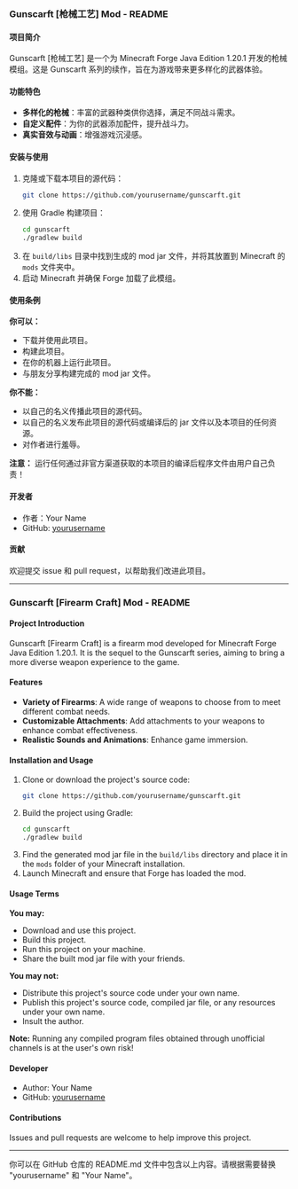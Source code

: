 ### Gunscarft [枪械工艺] Mod - README

#### 项目简介
Gunscarft [枪械工艺] 是一个为 Minecraft Forge Java Edition 1.20.1 开发的枪械模组。这是 Gunscarft 系列的续作，旨在为游戏带来更多样化的武器体验。

#### 功能特色
- **多样化的枪械**：丰富的武器种类供你选择，满足不同战斗需求。
- **自定义配件**：为你的武器添加配件，提升战斗力。
- **真实音效与动画**：增强游戏沉浸感。

#### 安装与使用
1. 克隆或下载本项目的源代码：
   ```bash
   git clone https://github.com/yourusername/gunscarft.git
   ```
2. 使用 Gradle 构建项目：
   ```bash
   cd gunscarft
   ./gradlew build
   ```
3. 在 `build/libs` 目录中找到生成的 mod jar 文件，并将其放置到 Minecraft 的 `mods` 文件夹中。
4. 启动 Minecraft 并确保 Forge 加载了此模组。

#### 使用条例
**你可以：**
- 下载并使用此项目。
- 构建此项目。
- 在你的机器上运行此项目。
- 与朋友分享构建完成的 mod jar 文件。

**你不能：**
- 以自己的名义传播此项目的源代码。
- 以自己的名义发布此项目的源代码或编译后的 jar 文件以及本项目的任何资源。
- 对作者进行羞辱。

**注意：** 运行任何通过非官方渠道获取的本项目的编译后程序文件由用户自己负责！

#### 开发者
- 作者：Your Name
- GitHub: [yourusername](https://github.com/yourusername)

#### 贡献
欢迎提交 issue 和 pull request，以帮助我们改进此项目。

---

### Gunscarft [Firearm Craft] Mod - README

#### Project Introduction
Gunscarft [Firearm Craft] is a firearm mod developed for Minecraft Forge Java Edition 1.20.1. It is the sequel to the Gunscarft series, aiming to bring a more diverse weapon experience to the game.

#### Features
- **Variety of Firearms**: A wide range of weapons to choose from to meet different combat needs.
- **Customizable Attachments**: Add attachments to your weapons to enhance combat effectiveness.
- **Realistic Sounds and Animations**: Enhance game immersion.

#### Installation and Usage
1. Clone or download the project's source code:
   ```bash
   git clone https://github.com/yourusername/gunscarft.git
   ```
2. Build the project using Gradle:
   ```bash
   cd gunscarft
   ./gradlew build
   ```
3. Find the generated mod jar file in the `build/libs` directory and place it in the `mods` folder of your Minecraft installation.
4. Launch Minecraft and ensure that Forge has loaded the mod.

#### Usage Terms
**You may:**
- Download and use this project.
- Build this project.
- Run this project on your machine.
- Share the built mod jar file with your friends.

**You may not:**
- Distribute this project's source code under your own name.
- Publish this project's source code, compiled jar file, or any resources under your own name.
- Insult the author.

**Note:** Running any compiled program files obtained through unofficial channels is at the user's own risk!

#### Developer
- Author: Your Name
- GitHub: [yourusername](https://github.com/yourusername)

#### Contributions
Issues and pull requests are welcome to help improve this project.

---

你可以在 GitHub 仓库的 README.md 文件中包含以上内容。请根据需要替换 "yourusername" 和 "Your Name"。
